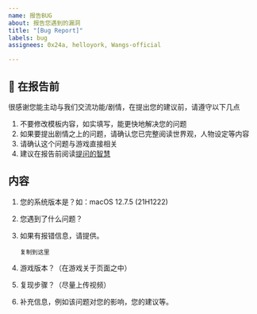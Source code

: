 ```yaml
---
name: 报告BUG
about: 报告您遇到的漏洞
title: "[Bug Report]"
labels: bug
assignees: 0x24a, helloyork, Wangs-official

---
```


## 🤔 在报告前
很感谢您能主动与我们交流功能/剧情，在提出您的建议前，请遵守以下几点

1. 不要修改模板内容，如实填写，能更快地解决您的问题
2. 如果要提出剧情之上的问题，请确认您已完整阅读世界观，人物设定等内容
3. 请确认这个问题与游戏直接相关
4. 建议在报告前阅读[提问的智慧](https://github.com/ryanhanwu/How-To-Ask-Questions-The-Smart-Way/blob/main/README-zh_CN.md)

## 内容
1. 您的系统版本是？如：macOS 12.7.5 (21H1222)

2. 您遇到了什么问题？

3. 如果有报错信息，请提供。

    ```
    复制到这里
    ```

4. 游戏版本？（在游戏关于页面之中）

5. 复现步骤？（尽量上传视频）

6. 补充信息，例如该问题对您的影响，您的建议等。
